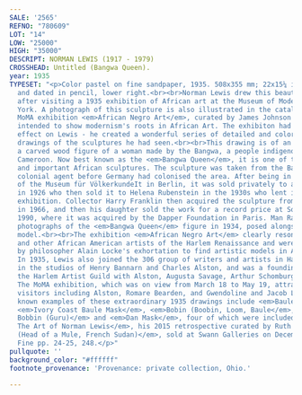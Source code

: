```yaml
---
SALE: '2565'
REFNO: "780609"
LOT: "14"
LOW: "25000"
HIGH: "35000"
DESCRIPT: NORMAN LEWIS (1917 - 1979)
CROSSHEAD: Untitled (Bangwa Queen).
year: 1935
TYPESET: "<p>Color pastel on fine sandpaper, 1935. 508x355 mm; 22x15¼ inches. Signed
  and dated in pencil, lower right.<br><br>Norman Lewis drew this beautiful drawing
  after visiting a 1935 exhibition of African art at the Museum of Modern Art in New
  York. A photograph of this sculpture is also illustrated in the catalogue for the
  MoMA exhibition <em>African Negro Art</em>, curated by James Johnson Sweeney who
  intended to show modernism's roots in African Art. The exhibiton had a profound
  effect on Lewis - he created a wonderful series of detailed and colorful pastel
  drawings of the sculptures he had seen.<br><br>This drawing is of an ancestral sculpture,
  a carved wood figure of a woman made by the Bangwa, a people indigenous to western
  Cameroon. Now best known as the <em>Bangwa Queen</em>, it is one of the most famous
  and important African sculptures. The sculpture was taken from the Bangwa by a German
  colonial agent before Germany had colonised the area. After being in the collection
  of the Museum für VölkerkundeIt in Berlin, it was sold privately to an art dealer
  in 1926 who then sold it to Helena Rubenstein in the 1930s who lent it to the MoMA
  exhibition. Collector Harry Franklin then acquired the sculpture from Rubenstein
  in 1966, and then his daughter sold the work for a record price at Sotheby's in
  1990, where it was acquired by the Dapper Foundation in Paris. Man Ray made two
  photographs of the <em>Bangwa Queen</em> figure in 1934, posed alongside a nude
  model.<br><br>The exhibition <em>African Negro Art</em> clearly resonated with Lewis
  and other African American artists of the Harlem Renaissance and were influenced
  by philosopher Alain Locke's exhortation to find artistic models in African art.
  In 1935, Lewis also joined the 306 group of writers and artists in Harlem who met
  in the studios of Henry Bannarn and Charles Alston, and was a founding member for
  the Harlem Artist Guild with Alston, Augusta Savage, Arthur Schomburg and Elba Lightfoot.
  The MoMA exhibition, which was on view from March 18 to May 19, attracted many artist
  visitors including Alston, Romare Bearden, and Gwendoline and Jacob Lawrence.<br><br>Other
  known examples of these extraordinary 1935 drawings include <em>Baule Mask</em>,
  <em>Ivory Coast Baule Mask</em>, <em>Bobin (Boobin, Loom, Baule</em>, <em>Carved
  Bobbin (Guru)</em> and <em>Dan Mask</em>, four of which were included in <em>Procession,
  The Art of Norman Lewis</em>, his 2015 retrospective curated by Ruth Fine, and <em>Untitled
  (Head of a Mule, French Sudan)</em>, sold at Swann Galleries on December 10, 2020.
  Fine pp. 24-25, 248.</p>"
pullquote: ''
background_color: "#ffffff"
footnote_provenance: 'Provenance: private collection, Ohio.'

---
```

